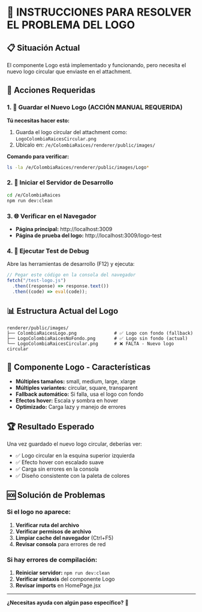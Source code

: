 # 🚀 INSTRUCCIONES PARA RESOLVER EL PROBLEMA DEL LOGO

## 📋 **Situación Actual**

El componente Logo está implementado y funcionando, pero necesita el nuevo logo circular que enviaste en el attachment.

## 🎯 **Acciones Requeridas**

### 1. **📁 Guardar el Nuevo Logo (ACCIÓN MANUAL REQUERIDA)**

**Tú necesitas hacer esto:**

1. Guarda el logo circular del attachment como: `LogoColombiaRaicesCircular.png`
2. Ubícalo en: `/e/ColombiaRaices/renderer/public/images/`

**Comando para verificar:**

```bash
ls -la /e/ColombiaRaices/renderer/public/images/Logo*
```

### 2. **🔧 Iniciar el Servidor de Desarrollo**

```bash
cd /e/ColombiaRaices
npm run dev:clean
```

### 3. **🌐 Verificar en el Navegador**

- **Página principal:** http://localhost:3009
- **Página de prueba del logo:** http://localhost:3009/logo-test

### 4. **🧪 Ejecutar Test de Debug**

Abre las herramientas de desarrollo (F12) y ejecuta:

```javascript
// Pegar este código en la consola del navegador
fetch("/test-logo.js")
  .then((response) => response.text())
  .then((code) => eval(code));
```

## 📊 **Estructura Actual del Logo**

```
renderer/public/images/
├── ColombiaRaicesLogo.png              # ✅ Logo con fondo (fallback)
├── LogoColombiaRaicesNoFondo.png       # ✅ Logo sin fondo (actual)
└── LogoColombiaRaicesCircular.png      # ❌ FALTA - Nuevo logo circular
```

## 🔧 **Componente Logo - Características**

- **Múltiples tamaños:** small, medium, large, xlarge
- **Múltiples variantes:** circular, square, transparent
- **Fallback automático:** Si falla, usa el logo con fondo
- **Efectos hover:** Escala y sombra en hover
- **Optimizado:** Carga lazy y manejo de errores

## 🏆 **Resultado Esperado**

Una vez guardado el nuevo logo circular, deberías ver:

- ✅ Logo circular en la esquina superior izquierda
- ✅ Efecto hover con escalado suave
- ✅ Carga sin errores en la consola
- ✅ Diseño consistente con la paleta de colores

## 🆘 **Solución de Problemas**

### Si el logo no aparece:

1. **Verificar ruta del archivo**
2. **Verificar permisos de archivo**
3. **Limpiar cache del navegador** (Ctrl+F5)
4. **Revisar consola** para errores de red

### Si hay errores de compilación:

1. **Reiniciar servidor:** `npm run dev:clean`
2. **Verificar sintaxis** del componente Logo
3. **Revisar imports** en HomePage.jsx

---

**¿Necesitas ayuda con algún paso específico?** 🤔
